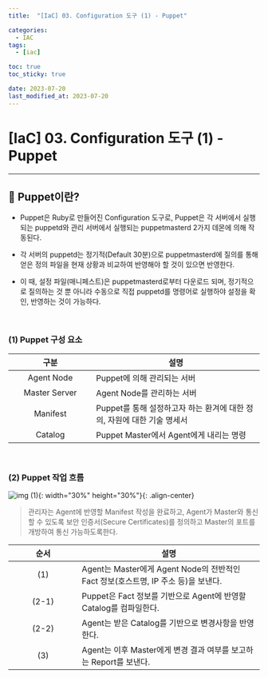 ```yaml
---
title:  "[IaC] 03. Configuration 도구 (1) - Puppet" 

categories:
  - IAC
tags:
  - [iac]

toc: true
toc_sticky: true

date: 2023-07-20
last_modified_at: 2023-07-20
---
```

# [IaC] 03. Configuration 도구 (1) - Puppet
---

<style>
table {
    font-size: 12pt;
}
table th:first-of-type {
    width: 5%;
}
table th:nth-of-type(2) {
    width: 15%;
}
table th:nth-of-type(3) {
    width: 50%;
}
table th:nth-of-type(4) {
    width: 30%;
}
</style>

## 🔔 Puppet이란?

- Puppet은 Ruby로 만들어진 Configuration 도구로, Puppet은 각 서버에서 실행되는 puppetd와 관리 서버에서 실행되는 puppetmasterd 2가지 데몬에 의해 작동된다.

- 각 서버의 puppetd는 정기적(Default 30분)으로 puppetmasterd에 질의를 통해 얻은 정의 파일을 현재 상황과 비교하여 반영해야 할 것이 있으면 반영한다.

- 이 때, 설정 파일(매니페스트)은 puppetmasterd로부터 다운로드 되며, 정기적으로 질의하는 것 뿐 아니라 수동으로 직접 puppetd를 명령어로 실행하야 설정을 확인, 반영하는 것이 가능하다.

<br>

### (1) Puppet 구성 요소

|구분|설명|
|:---:|---|
|Agent Node|Puppet에 의해 관리되는 서버|
|Master Server|Agent Node를 관리하는 서버|
|Manifest|Puppet를 통해 설정하고자 하는 환겨에 대한 정의, 자원에 대한 기술 명세서|
|Catalog|Puppet Master에서 Agent에게 내리는 명령|

<br>

### (2) Puppet 작업 흐름

![img (1)](https://user-images.githubusercontent.com/42735894/223165107-7a7dee2c-4bc0-4577-a6ec-91dfa1ec80cf.png){: width="30%" height="30%"}{: .align-center}

> 관리자는 Agent에 반영할 Manifest 작성을 완료하고, Agent가 Master와 통신할 수 있도록 보안 인증서(Secure Certificates)를 정의하고 Master의 포트를 개방하여 통신 가능하도록한다.

|순서|설명|
|:---:|---|
|(1)|Agent는 Master에게 Agent Node의 전반적인 Fact 정보(호스트명, IP 주소 등)을 보낸다.|
|(2-1)|Puppet은 Fact 정보를 기반으로 Agent에 반영할 Catalog를 컴파일한다.|
|(2-2)|Agent는 받은 Catalog를 기반으로 변경사항을  반영한다.|
|(3)|Agent는 이후 Master에게 변경 결과 여부를 보고하는 Report를 보낸다.|

<br>